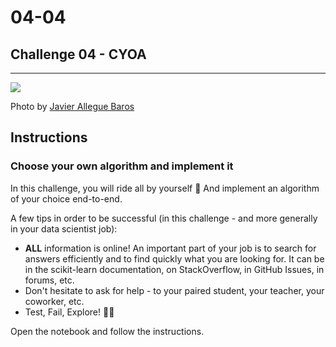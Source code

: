 # 04-04

## Challenge 04 - CYOA

---

<img src="https://www.ucebt.com/media/k2/items/cache/938a195f8810cb9b31c6503221891897_XL.jpg" />

Photo by [Javier Allegue Baros](https://unsplash.com/@soymeraki)

## Instructions

### Choose your own algorithm and implement it

In this challenge, you will ride all by yourself 💪 And implement an algorithm of your choice end-to-end.

A few tips in order to be successful (in this challenge - and more generally in  your data scientist job):

- **ALL** information is online! An important part of your job is to search for answers efficiently and to find quickly what you are looking for. It can be in the scikit-learn documentation, on StackOverflow, in GitHub Issues, in forums, etc.
- Don't hesitate to ask for help - to your paired student, your teacher, your coworker, etc.
- Test, Fail, Explore! 👨‍🔬

Open the notebook and follow the instructions.
